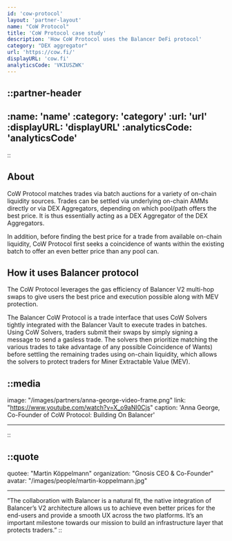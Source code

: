 ```yaml
---
id: 'cow-protocol'
layout: 'partner-layout'
name: "CoW Protocol"
title: 'CoW Protocol case study'
description: 'How CoW Protocol uses the Balancer DeFi protocol'
category: "DEX aggregator"
url: 'https://cow.fi/'
displayURL: 'cow.fi'
analyticsCode: 'VKIUSZWK'
---
```


::partner-header
---
:name: 'name'
:category: 'category'
:url: 'url'
:displayURL: 'displayURL'
:analyticsCode: 'analyticsCode'
---
::

## About

CoW Protocol matches trades via batch auctions for a variety of on-chain liquidity sources.
Trades can be settled via underlying on-chain AMMs directly or via DEX Aggregators, depending on which pool/path offers the best price. It is thus essentially acting as a DEX Aggregator of the DEX Aggregators.

In addition, before finding the best price for a trade from available on-chain liquidity, CoW Protocol first seeks a coincidence of wants within the existing batch to offer an even better price than any pool can.

## How it uses Balancer protocol

The CoW Protocol leverages the gas efficiency of Balancer V2 multi-hop swaps to give users the best price and execution possible along with MEV protection.

The Balancer CoW Protocol is a trade interface that uses CoW Solvers tightly integrated with the Balancer Vault to execute trades in batches. Using CoW Solvers, traders submit their swaps by simply signing a message to send a gasless trade. The solvers then prioritize matching the various trades to take advantage of any possible Coincidence of Wants) before settling the remaining trades using on-chain liquidity, which allows the solvers to protect traders for Miner Extractable Value (MEV).

::media
---
image: "/images/partners/anna-george-video-frame.png"
link: "https://www.youtube.com/watch?v=X_o9aNI0Cjs"
caption: 'Anna George, Co-Founder of CoW Protocol: Building On Balancer'

---
::

::quote
---

quotee: "Martin Köppelmann"
organization: "Gnosis CEO & Co-Founder"
avatar: "/images/people/martin-koppelmann.jpg"

---
”The collaboration with Balancer is a natural fit, the native integration of Balancer’s V2 architecture allows us to achieve even better prices for the end-users and provide a smooth UX across the two platforms. It’s an important milestone towards our mission to build an infrastructure layer that protects traders.”
::
